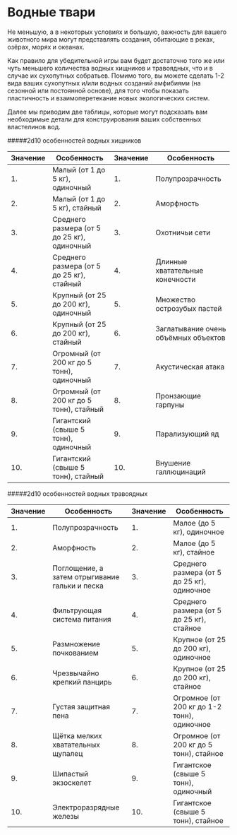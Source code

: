 # Водные твари

Не меньшую, а в некоторых условиях и большую, важность для вашего животного мира могут представлять создания, обитающие в реках, озёрах, морях и океанах.

Как правило для убедительной игры вам будет достаточно того же или чуть меньшего количества водных хищников и травоядных, что и в случае их сухопутных собратьев. Помимо того, вы можете сделать 1-2 вида ваших сухопутных и/или водных созданий амфибиями (на сезонной или постоянной основе), для того чтобы показать пластичность и взаимоперетекание новых экологических систем.

Далее мы приводим две таблицы, которые могут подсказать вам необходимые детали для конструирования ваших собственных властелинов вод.

#####2d10 особенностей водных хищников

|Значение|Особенность|Значение|Особенность|
| ------------ | ------------ | ------------ | ------------ |
|1.|Малый (от 1 до 5 кг), одиночный|1.|Полупрозрачность|
|2.|Малый (от 1 до 5 кг), стайный|2.|Аморфность|
|3.|Среднего размера (от 5 до 25 кг), одиночный|3.|Охотничьи сети|
|4.|Среднего размера (от 5 до 25 кг), стайный|4.|Длинные хватательные конечности|
|5.|Крупный (от 25 до 200 кг), одиночный|5.|Множество острозубых пастей|
|6.|Крупный (от 25 до 200 кг), стайный|6.|Заглатывание очень объёмных объектов|
|7.|Огромный (от 200 кг до 5 тонн), одиночный|7.|Акустическая атака|
|8.|Огромный (от 200 кг до 5 тонн), стайный|8.|Пронзающие гарпуны|
|9.|Гигантский (свыше 5 тонн), одиночный|9.|Парализующий яд|
|10.|Гигантский (свыше 5 тонн), стайный|10.|Внушение галлюцинаций|

#####2d10 особенностей водных травоядных

|Значение|Особенность|Значение|Особенность|
| ------------ | ------------ | ------------ | ------------ |
|1.|Полупрозрачность|1.|Малое (до 5 кг), одиночное|
|2.|Аморфность|2.|Малое (до 5 кг), стайное|
|3.|Поглощение, а затем отрыгивание гальки и песка|3.|Среднего размера (от 5 до 25 кг), одиночное|
|4.|Фильтрующая система питания|4.|Среднего размера (от 5 до 25 кг), стайное|
|5.|Размножение почкованием|5.|Крупное (от 25 до 200 кг), одиночное|
|6.|Чрезвычайно крепкий панцирь|6.|Крупное (от 25 до 200 кг), стайное|
|7.|Густая защитная пена|7.|Огромное (от 200 кг до 1-2 тонн), одиночное|
|8.|Щётка мелких хватательных щупалец|8.|Огромное (от 200 кг до 5 тонн), стайное|
|9.|Шипастый экзоскелет|9.|Гигантское (свыше 5 тонн), одиночный|
|10.|Электроразрядные железы|10.|Гигантское (свыше 5 тонн), стайное|